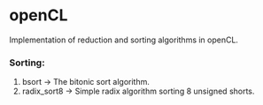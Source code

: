 # openCL
Implementation of reduction and sorting algorithms in openCL.

### Sorting:
1) bsort -> The bitonic sort algorithm.
2) radix_sort8 -> Simple radix algorithm sorting 8 unsigned shorts.
